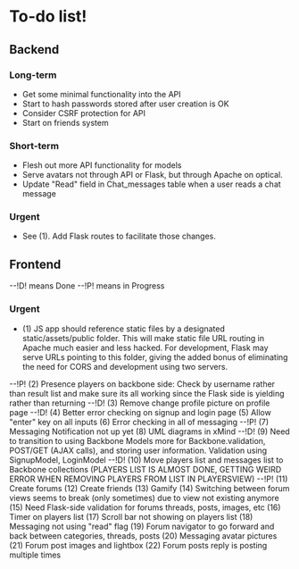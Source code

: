 To-do list!
===========

Backend
-------

### Long-term
* Get some minimal functionality into the API
* Start to hash passwords stored after user creation is OK
* Consider CSRF protection for API
* Start on friends system

### Short-term
* Flesh out more API functionality for models
* Serve avatars not through API or Flask, but through Apache on optical.
* Update "Read" field in Chat_messages table when a user reads a chat message

### Urgent
* See (1). Add Flask routes to facilitate those changes.

Frontend
--------
--!D! means Done
--!P! means in Progress

### Urgent
* (1) JS app should reference static files by a designated static/assets/public folder. This will make static file URL routing in Apache much easier and less hacked. For development, Flask may serve URLs pointing to this folder, giving the added bonus of eliminating the need for CORS and development using two servers.

--!P! (2) Presence players on backbone side: Check by username rather than result list and make sure its all working since the Flask side is yielding rather than returning
--!D! (3) Remove change profile picture on profile page
--!D! (4) Better error checking on signup and login page
(5) Allow "enter" key on all inputs
(6) Error checking in all of messaging
--!P! (7) Messaging Notification not up yet 
(8) UML diagrams in xMind
--!D! (9) Need to transition to using Backbone Models more for Backbone.validation, POST/GET (AJAX calls), and storing user information. Validation using SignupModel, LoginModel
--!D! (10) Move players list and messages list to Backbone collections (PLAYERS LIST IS ALMOST DONE, GETTING WEIRD ERROR WHEN REMOVING PLAYERS FROM LIST IN PLAYERSVIEW)
--!P! (11) Create forums
(12) Create friends
(13) Gamify
(14) Switching between forum views seems to break (only sometimes) due to view not existing anymore
(15) Need Flask-side validation for forums threads, posts, images, etc
(16) Timer on players list
(17) Scroll bar not showing on players list
(18) Messaging not using "read" flag
(19) Forum navigator to go forward and back between categories, threads, posts
(20) Messaging avatar pictures
(21) Forum post images and lightbox
(22) Forum posts reply is posting multiple times